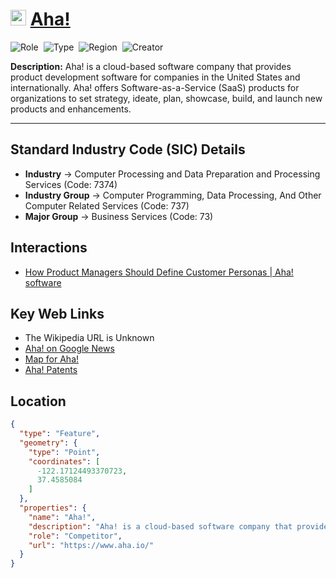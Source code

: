 
# <img src="https://www.aha.io/icons/icon-512x512.png?v=4b9222967840d785d04c63c361279f97" alt="Aha! Logo" height="25px" title="Aha!" />  [Aha!](https://www.aha.io/) 


![Role](https://img.shields.io/badge/Role-Competitor-blue?style=for-the-badge)&nbsp;&nbsp;![Type](https://img.shields.io/badge/Type-Private-blue?style=for-the-badge)&nbsp;&nbsp;![Region](https://img.shields.io/badge/Region-AMER-blue?style=for-the-badge)&nbsp;&nbsp;![Creator](https://img.shields.io/badge/Creator-Michael%20Hay-blue?style=for-the-badge)

**Description:** Aha! is a cloud-based software company that provides product development software for companies in the United States and internationally. Aha! offers Software-as-a-Service (SaaS) products for organizations to set strategy, ideate, plan, showcase, build, and launch new products and enhancements.

---


## Standard Industry Code (SIC) Details

* **Industry** &#8594; Computer Processing and Data Preparation and Processing Services (Code: 7374)
* **Industry Group** &#8594; Computer Programming, Data Processing, And Other Computer Related Services (Code: 737)
* **Major Group** &#8594; Business Services (Code: 73)

## Interactions
 
 *  [How Product Managers Should Define Customer Personas | Aha! software](/Interactions/How%20Product%20Managers%20Should%20Define%20Customer%20Personas%20%7C%20Aha!%20software.pdf) 


## Key Web Links

* The Wikipedia URL is Unknown
*  [Aha! on Google News](https://news.google.com/search?q=Aha!) 
*  [Map for Aha!](https://www.google.com/maps/place/20%20Gloria%20Cir%20Menlo%20Park%20CA%2094025%20USA) 
*  [Aha! Patents](https://patents.google.com/?assignee=Aha!) 


## Location
```geojson
{
  "type": "Feature",
  "geometry": {
    "type": "Point",
    "coordinates": [
      -122.17124493370723,
      37.4585084
    ]
  },
  "properties": {
    "name": "Aha!",
    "description": "Aha! is a cloud-based software company that provides product development software for companies in the United States and internationally. Aha! offers Software-as-a-Service (SaaS) products for organizations to set strategy, ideate, plan, showcase, build, and launch new products and enhancements.",
    "role": "Competitor",
    "url": "https://www.aha.io/"
  }
}
```
